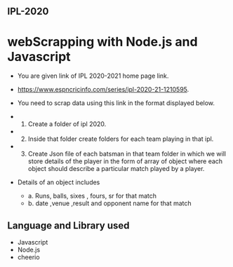 ## IPL-2020
# webScrapping with Node.js and Javascript

* You are given link of IPL 2020-2021 home page link.
* https://www.espncricinfo.com/series/ipl-2020-21-1210595.
* You need to scrap data using this link in the format displayed below.
 
* 1. Create a folder of ipl 2020.
* 2. Inside that folder create folders for each team playing in that ipl.
* 3. Create Json file of each batsman in that team folder 
in which we will store details of the player in the form of array of object where each object should describe a particular match played by a player. 
* Details of an object includes
	* a. Runs, balls, sixes , fours, sr for that match
	* b. date ,venue ,result and opponent name for that match
## Language and Library used
  * Javascript
  * Node.js
  * cheerio
  
